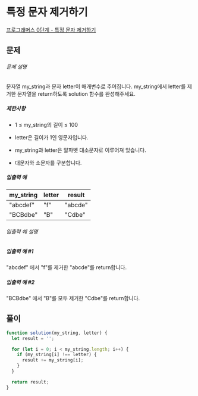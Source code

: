 # 특정 문자 제거하기

[프로그래머스 0단계 - 특정 문자 제거하기](https://school.programmers.co.kr/learn/courses/30/lessons/120826)

## 문제

###### 문제 설명

문자열 my_string과 문자 letter이 매개변수로 주어집니다. my_string에서 letter를 제거한 문자열을 return하도록 solution 함수를 완성해주세요.

##### 제한사항

- 1 ≤ my_string의 길이 ≤ 100

- letter은 길이가 1인 영문자입니다.

- my_string과 letter은 알파벳 대소문자로 이루어져 있습니다.

- 대문자와 소문자를 구분합니다.

##### 입출력 예

| my_string | letter | result  |
| --------- | ------ | ------- |
| "abcdef"  | "f"    | "abcde" |
| "BCBdbe"  | "B"    | "Cdbe"  |

###### 입출력 예 설명

##### 입출력 예 #1

"abcdef" 에서 "f"를 제거한 "abcde"를 return합니다.

##### 입출력 예 #2

"BCBdbe" 에서 "B"를 모두 제거한 "Cdbe"를 return합니다.

## 풀이

```javascript
function solution(my_string, letter) {
  let result = '';

  for (let i = 0; i < my_string.length; i++) {
    if (my_string[i] !== letter) {
      result += my_string[i];
    }
  }

  return result;
}
```
